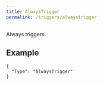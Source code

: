 ```yaml
---
title: AlwaysTrigger
permalink: /triggers/alwaystrigger
---
```


Always triggers.

## Example

~~~
{
  "Type": "AlwaysTrigger"
}
~~~